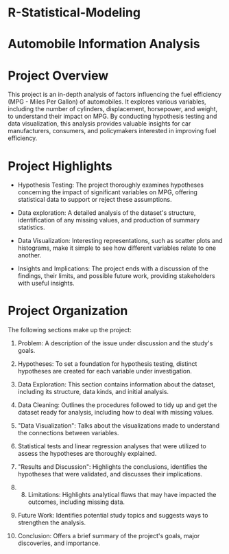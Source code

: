 # R-Statistical-Modeling
# Automobile Information Analysis

# Project Overview
This project is an in-depth analysis of factors influencing the fuel efficiency (MPG - Miles Per Gallon) of automobiles. 
It explores various variables, including the number of cylinders, displacement, horsepower, and weight, to understand their impact on MPG. 
By conducting hypothesis testing and data visualization, this analysis provides valuable insights for car manufacturers, consumers, and policymakers interested in improving fuel efficiency.

# Project Highlights
- Hypothesis Testing: The project thoroughly examines hypotheses concerning the impact of significant variables on MPG, offering statistical data to support or reject these assumptions.

- Data exploration: A detailed analysis of the dataset's structure, identification of any missing values, and production of summary statistics.

- Data Visualization: Interesting representations, such as scatter plots and histograms, make it simple to see how different variables relate to one another.

- Insights and Implications: The project ends with a discussion of the findings, their limits, and possible future work, providing stakeholders with useful insights.


# Project Organization
The following sections make up the project:

1. Problem: A description of the issue under discussion and the study's goals.

2. Hypotheses: To set a foundation for hypothesis testing, distinct hypotheses are created for each variable under investigation.

3. Data Exploration: This section contains information about the dataset, including its structure, data kinds, and initial analysis.

4. Data Cleaning: Outlines the procedures followed to tidy up and get the dataset ready for analysis, including how to deal with missing values.

5. "Data Visualization": Talks about the visualizations made to understand the connections between variables.

6. Statistical tests and linear regression analyses that were utilized to assess the hypotheses are thoroughly explained.

7. "Results and Discussion": Highlights the conclusions, identifies the hypotheses that were validated, and discusses their implications.

8. 8. Limitations: Highlights analytical flaws that may have impacted the outcomes, including missing data.

9. Future Work: Identifies potential study topics and suggests ways to strengthen the analysis.

10. Conclusion: Offers a brief summary of the project's goals, major discoveries, and importance.

